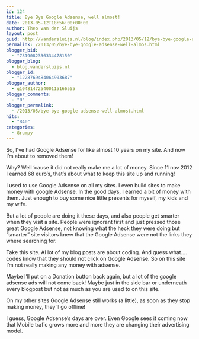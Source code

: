 ```yaml
---
id: 124
title: Bye Bye Google Adsense, well almost!
date: 2013-05-12T18:56:00+00:00
author: Theo van der Sluijs
layout: post
guid: http://vandersluijs.nl/blog/index.php/2013/05/12/bye-bye-google-adsense-well-almos/
permalink: /2013/05/bye-bye-google-adsense-well-almos.html
blogger_bid:
  - "7319082336334478150"
blogger_blog:
  - blog.vandersluijs.nl
blogger_id:
  - "1228769484064903687"
blogger_author:
  - g104814725400115166555
blogger_comments:
  - "0"
blogger_permalink:
  - /2013/05/bye-bye-google-adsense-well-almost.html
hits:
  - "840"
categories:
  - Grumpy
---
```

So, I&#8217;ve had Google Adsense for like almost 10 years on my site. And now I&#8217;m about to removed them!

Why? Well &#8216;cause it did not really make me a lot of money. Since 11 nov 2012 I earned 68 euro&#8217;s, that&#8217;s about what to keep this site up and running!<!--more-->

I used to use Google Adsense on all my sites. I even build sites to make money with google Adsense. In the good days, I earned a bit of money with them. Just enough to buy some nice little presents for myself, my kids and my wife.

But a lot of people are doing it these days, and also people get smarter when they visit a site. People were ignorant first and just pressed those great Google Adsense, not knowing what the heck they were doing but &#8220;smarter&#8221; site visitors knew that the Google Adsense were not the links they where searching for.

Take this site. Al lot of my blog posts are about coding. And guess what&#8230;. codes know that they should not click on Google Adsense. So on this site I&#8217;m not really making any money with adsense.

Maybe I&#8217;ll put on a Donation button back again, but a lot of the google adsense ads will not come back! Maybe just in the side bar or underneath every blogpost but not as much as you are used to on this site.

On my other sites Google Adsense still works (a little), as soon as they stop making money, they&#8217;ll go offline!

I guess, Google Adsense&#8217;s days are over. Even Google sees it coming now that Mobile trafic grows more and more they are changing their advertising model.